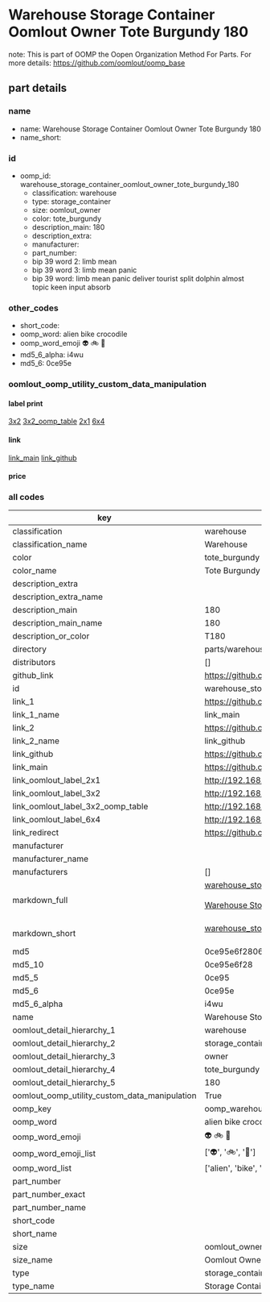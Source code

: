 # Warehouse Storage Container Oomlout Owner Tote Burgundy 180  

note: This is part of OOMP the Oopen Organization Method For Parts. For more details: https://github.com/oomlout/oomp_base

##  part details
  







### name
* name: Warehouse Storage Container Oomlout Owner Tote Burgundy 180
* name_short: 
### id
* oomp_id: warehouse_storage_container_oomlout_owner_tote_burgundy_180
  * classification: warehouse
  * type: storage_container
  * size: oomlout_owner
  * color: tote_burgundy
  * description_main: 180
  * description_extra: 
  * manufacturer: 
  * part_number: 
  * bip 39 word 2: limb mean
  * bip 39 word 3: limb mean panic
  * bip 39 word: limb mean panic deliver tourist split dolphin almost topic keen input absorb

### other_codes
* short_code: 
* oomp_word: alien bike crocodile
* oomp_word_emoji :alien: :bike: :crocodile:
* md5_6_alpha: i4wu
* md5_6: 0ce95e






### oomlout_oomp_utility_custom_data_manipulation
#### label print
[3x2](http://192.168.1.245:1112/?label=oomp%20i4wu)
[3x2_oomp_table](http://192.168.1.108:1112/?label=oomp%20i4wu)
[2x1](http://192.168.1.242:1112/?label=oomp%20i4wu)
[6x4](http://192.168.1.55:1112/?label=oomp%20i4wu)    

#### link

[link_main](https://github.com/oomlout/oomlout_oomp_version_1_messy/tree/main/parts/warehouse_storage_container_oomlout_owner_tote_burgundy_180) [link_github](https://github.com/oomlout/oomlout_oomp_version_1_messy/tree/main/parts/warehouse_storage_container_oomlout_owner_tote_burgundy_180)                             

#### price







### all codes 
| key | value |  
| --- | --- |  
| classification | warehouse |  
| classification_name | Warehouse |  
| color | tote_burgundy |  
| color_name | Tote Burgundy |  
| description_extra |  |  
| description_extra_name |  |  
| description_main | 180 |  
| description_main_name | 180 |  
| description_or_color | T180 |  
| directory | parts/warehouse_storage_container_oomlout_owner_tote_burgundy_180 |  
| distributors | [] |  
| github_link | https://github.com/oomlout/oomlout_oomp_part_src/tree/main/parts/warehouse_storage_container_oomlout_owner_tote_burgundy_180 |  
| id | warehouse_storage_container_oomlout_owner_tote_burgundy_180 |  
| link_1 | https://github.com/oomlout/oomlout_oomp_version_1_messy/tree/main/parts/warehouse_storage_container_oomlout_owner_tote_burgundy_180 |  
| link_1_name | link_main |  
| link_2 | https://github.com/oomlout/oomlout_oomp_version_1_messy/tree/main/parts/warehouse_storage_container_oomlout_owner_tote_burgundy_180 |  
| link_2_name | link_github |  
| link_github | https://github.com/oomlout/oomlout_oomp_version_1_messy/tree/main/parts/warehouse_storage_container_oomlout_owner_tote_burgundy_180 |  
| link_main | https://github.com/oomlout/oomlout_oomp_version_1_messy/tree/main/parts/warehouse_storage_container_oomlout_owner_tote_burgundy_180 |  
| link_oomlout_label_2x1 | http://192.168.1.242:1112/?label=oomp%20i4wu |  
| link_oomlout_label_3x2 | http://192.168.1.245:1112/?label=oomp%20i4wu |  
| link_oomlout_label_3x2_oomp_table | http://192.168.1.108:1112/?label=oomp%20i4wu |  
| link_oomlout_label_6x4 | http://192.168.1.55:1112/?label=oomp%20i4wu |  
| link_redirect | https://github.com/oomlout/oomlout_oomp_version_1_messy/tree/main/parts/warehouse_storage_container_oomlout_owner_tote_burgundy_180 |  
| manufacturer |  |  
| manufacturer_name |  |  
| manufacturers | [] |  
| markdown_full | [warehouse_storage_container_oomlout_owner_tote_burgundy_180](none)<br>[](none)<br>[Warehouse Storage Container Oomlout Owner Tote Burgundy 180](none)<br><br> |  
| markdown_short | [warehouse_storage_container_oomlout_owner_tote_burgundy_180](none)<br><br> |  
| md5 | 0ce95e6f2806c81b48f2f3a13f62740e |  
| md5_10 | 0ce95e6f28 |  
| md5_5 | 0ce95 |  
| md5_6 | 0ce95e |  
| md5_6_alpha | i4wu |  
| name | Warehouse Storage Container Oomlout Owner Tote Burgundy 180 |  
| oomlout_detail_hierarchy_1 | warehouse |  
| oomlout_detail_hierarchy_2 | storage_container |  
| oomlout_detail_hierarchy_3 | owner |  
| oomlout_detail_hierarchy_4 | tote_burgundy |  
| oomlout_detail_hierarchy_5 | 180 |  
| oomlout_oomp_utility_custom_data_manipulation | True |  
| oomp_key | oomp_warehouse_storage_container_oomlout_owner_tote_burgundy_180 |  
| oomp_word | alien bike crocodile |  
| oomp_word_emoji | :alien: :bike: :crocodile: |  
| oomp_word_emoji_list | [':alien:', ':bike:', ':crocodile:'] |  
| oomp_word_list | ['alien', 'bike', 'crocodile'] |  
| part_number |  |  
| part_number_exact |  |  
| part_number_name |  |  
| short_code |  |  
| short_name |  |  
| size | oomlout_owner |  
| size_name | Oomlout Owner |  
| type | storage_container |  
| type_name | Storage Container |  
